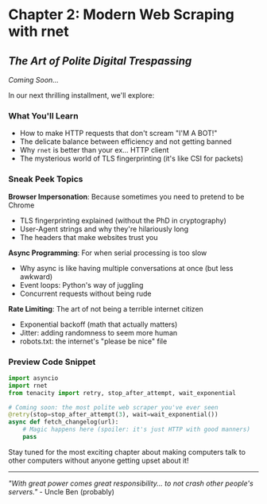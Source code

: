 # Chapter 2: Modern Web Scraping with rnet
## *The Art of Polite Digital Trespassing*

*Coming Soon...*

In our next thrilling installment, we'll explore:

### What You'll Learn
- How to make HTTP requests that don't scream "I'M A BOT!"
- The delicate balance between efficiency and not getting banned
- Why `rnet` is better than your ex... HTTP client
- The mysterious world of TLS fingerprinting (it's like CSI for packets)

### Sneak Peek Topics

**Browser Impersonation**: Because sometimes you need to pretend to be Chrome
- TLS fingerprinting explained (without the PhD in cryptography)
- User-Agent strings and why they're hilariously long
- The headers that make websites trust you

**Async Programming**: For when serial processing is too slow
- Why async is like having multiple conversations at once (but less awkward)
- Event loops: Python's way of juggling
- Concurrent requests without being rude

**Rate Limiting**: The art of not being a terrible internet citizen
- Exponential backoff (math that actually matters)
- Jitter: adding randomness to seem more human
- robots.txt: the internet's "please be nice" file

### Preview Code Snippet

```python
import asyncio
import rnet
from tenacity import retry, stop_after_attempt, wait_exponential

# Coming soon: the most polite web scraper you've ever seen
@retry(stop=stop_after_attempt(3), wait=wait_exponential())
async def fetch_changelog(url):
    # Magic happens here (spoiler: it's just HTTP with good manners)
    pass
```

Stay tuned for the most exciting chapter about making computers talk to other computers without anyone getting upset about it!

---

*"With great power comes great responsibility... to not crash other people's servers."* - Uncle Ben (probably)
